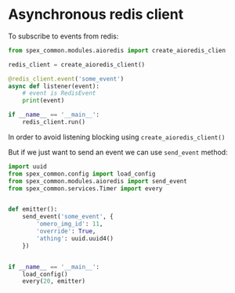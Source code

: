 # Asynchronous redis client

To subscribe to events from redis:
```python
from spex_common.modules.aioredis import create_aioredis_clien

redis_client = create_aioredis_client()

@redis_client.event('some_event')
async def listener(event):
    # event is RedisEvent
    print(event)

if __name__ == '__main__':
    redis_client.run()
```
In order to avoid listening blocking using `create_aioredis_client()`

But if we just want to send an event we can use `send_event` method:
```python
import uuid
from spex_common.config import load_config
from spex_common.modules.aioredis import send_event
from spex_common.services.Timer import every


def emitter():
    send_event('some_event', {
        'omero_img_id': 11,
        'override': True,
        'athing': uuid.uuid4()
    })


if __name__ == '__main__':
    load_config()
    every(20, emitter)
```
